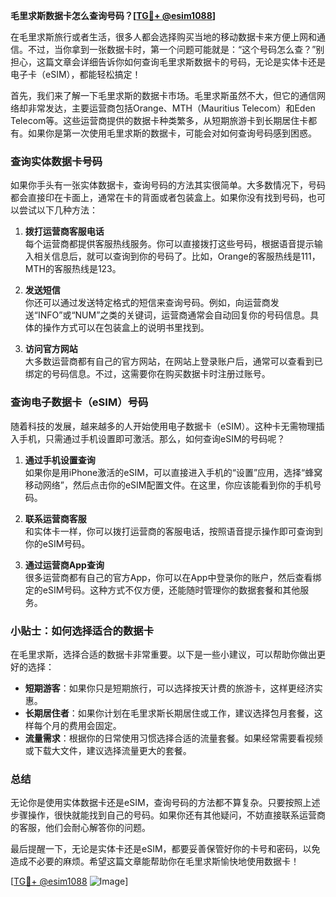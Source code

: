 **毛里求斯数据卡怎么查询号码？[[TG💪+ @esim1088](https://t.me/s/esim1088)]**

在毛里求斯旅行或者生活，很多人都会选择购买当地的移动数据卡来方便上网和通信。不过，当你拿到一张数据卡时，第一个问题可能就是：“这个号码怎么查？”别担心，这篇文章会详细告诉你如何查询毛里求斯数据卡的号码，无论是实体卡还是电子卡（eSIM），都能轻松搞定！

首先，我们来了解一下毛里求斯的数据卡市场。毛里求斯虽然不大，但它的通信网络却非常发达，主要运营商包括Orange、MTH（Mauritius Telecom）和Eden Telecom等。这些运营商提供的数据卡种类繁多，从短期旅游卡到长期居住卡都有。如果你是第一次使用毛里求斯的数据卡，可能会对如何查询号码感到困惑。

### 查询实体数据卡号码

如果你手头有一张实体数据卡，查询号码的方法其实很简单。大多数情况下，号码都会直接印在卡面上，通常在卡的背面或者包装盒上。如果你没有找到号码，也可以尝试以下几种方法：

1. **拨打运营商客服电话**  
   每个运营商都提供客服热线服务。你可以直接拨打这些号码，根据语音提示输入相关信息后，就可以查询到你的号码了。比如，Orange的客服热线是111，MTH的客服热线是123。

2. **发送短信**  
   你还可以通过发送特定格式的短信来查询号码。例如，向运营商发送“INFO”或“NUM”之类的关键词，运营商通常会自动回复你的号码信息。具体的操作方式可以在包装盒上的说明书里找到。

3. **访问官方网站**  
   大多数运营商都有自己的官方网站，在网站上登录账户后，通常可以查看到已绑定的号码信息。不过，这需要你在购买数据卡时注册过账号。

### 查询电子数据卡（eSIM）号码

随着科技的发展，越来越多的人开始使用电子数据卡（eSIM）。这种卡无需物理插入手机，只需通过手机设置即可激活。那么，如何查询eSIM的号码呢？

1. **通过手机设置查询**  
   如果你是用iPhone激活的eSIM，可以直接进入手机的“设置”应用，选择“蜂窝移动网络”，然后点击你的eSIM配置文件。在这里，你应该能看到你的手机号码。

2. **联系运营商客服**  
   和实体卡一样，你可以拨打运营商的客服电话，按照语音提示操作即可查询到你的eSIM号码。

3. **通过运营商App查询**  
   很多运营商都有自己的官方App，你可以在App中登录你的账户，然后查看绑定的eSIM号码。这种方式不仅方便，还能随时管理你的数据套餐和其他服务。

### 小贴士：如何选择适合的数据卡

在毛里求斯，选择合适的数据卡非常重要。以下是一些小建议，可以帮助你做出更好的选择：

- **短期游客**：如果你只是短期旅行，可以选择按天计费的旅游卡，这样更经济实惠。
- **长期居住者**：如果你计划在毛里求斯长期居住或工作，建议选择包月套餐，这样每个月的费用会固定。
- **流量需求**：根据你的日常使用习惯选择合适的流量套餐。如果经常需要看视频或下载大文件，建议选择流量更大的套餐。

### 总结

无论你是使用实体数据卡还是eSIM，查询号码的方法都不算复杂。只要按照上述步骤操作，很快就能找到自己的号码。如果你还有其他疑问，不妨直接联系运营商的客服，他们会耐心解答你的问题。

最后提醒一下，无论是实体卡还是eSIM，都要妥善保管好你的卡号和密码，以免造成不必要的麻烦。希望这篇文章能帮助你在毛里求斯愉快地使用数据卡！  

[[TG💪+ @esim1088](https://t.me/s/esim1088) ![Image](https://i.postimg.cc/4NQfJmqS/Snipaste-2025-05-13-00-14-12.png)]